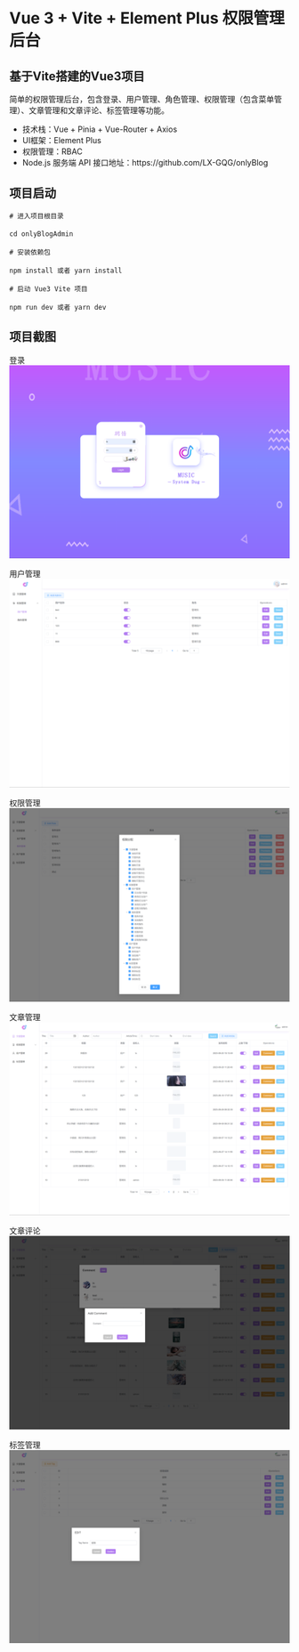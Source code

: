 # Vue 3 + Vite + Element Plus 权限管理后台

## 基于Vite搭建的Vue3项目

简单的权限管理后台，包含登录、用户管理、角色管理、权限管理（包含菜单管理）、文章管理和文章评论、标签管理等功能。

<ul>
    <li>技术栈：Vue + Pinia + Vue-Router + Axios</li>
    <li>UI框架：Element Plus</li>
    <li>权限管理：RBAC</li>
    <li>Node.js 服务端 API 接口地址：https://github.com/LX-GQG/onlyBlog </li>    
</ul>

## 项目启动
```
# 进入项目根目录

cd onlyBlogAdmin

# 安装依赖包

npm install 或者 yarn install

# 启动 Vue3 Vite 项目

npm run dev 或者 yarn dev
```

## 项目截图
登录
![登录](gitImg/Snipaste_2023-08-28_10-18-42.png)

用户管理
![用户管理](gitImg/Snipaste_2023-08-28_10-17-58.png)

权限管理
![角色管理](gitImg/Snipaste_2023-08-28_10-18-15.png)

文章管理
![文章管理](gitImg/Snipaste_2023-08-28_10-17-33.png)

文章评论
![文章评论](gitImg/Snipaste_2023-09-27_14-47-12.png)

标签管理
![标签管理](gitImg/Snipaste_2023-09-27_14-47-30.png)